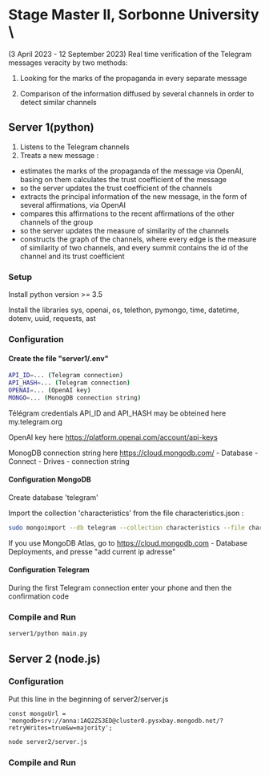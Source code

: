 # Stage Master II, Sorbonne University \
(3 April 2023 - 12 September 2023)
Real time verification of the Telegram messages veracity by two methods:

1) Looking for the marks of the propaganda in every separate message

2) Comparison of the information diffused by several channels in order to detect similar channels

## Server 1(python)
1) Listens to the Telegram channels
2) Treats a new message :
- estimates the marks of the propaganda of the message via OpenAI, basing on them calculates the trust coefficient of the message 
- so the server updates the trust coefficient of the channels
- extracts the principal information of the new message, in the form of several affirmations, via OpenAI
- compares this affirmations to the recent affirmations of the other channels of the group
- so the server updates the measure of similarity of the channels
- constructs the graph of the channels, where every edge is the measure of similarity of two channels, and every summit contains the id of the channel and its trust coefficient 
  
### Setup 
Install python version >= 3.5 

Install the libraries sys, openai, os, telethon, pymongo, time, datetime, dotenv, uuid, requests, ast  
### Configuration
#### Create the file "server1/.env" 
```sh
API_ID=... (Telegram connection)
API_HASH=... (Telegram connection)
OPENAI=... (OpenAI key)
MONGO=... (MonogDB connection string)
```
Télégram credentials API_ID and API_HASH may be obteined here my.telegram.org

OpenAI key here https://platform.openai.com/account/api-keys

MonogDB connection string here https://cloud.mongodb.com/ - Database - Connect - Drives - connection string

#### Configuration MongoDB

Create database 'telegram'

Import the collection 'characteristics' from the file characteristics.json :

```sh
sudo mongoimport --db telegram --collection characteristics --file characteristics.json
```
If you use MongoDB Atlas, go to https://cloud.mongodb.com - Database Deployments, and presse "add current ip adresse"

#### Configuration Telegram
During the first Telegram connection enter your phone and then the confirmation code
### Compile and Run
```sh
server1/python main.py
```

## Server 2 (node.js)
### Configuration
Put this line in the beginning of server2/server.js
```
const mongoUrl = 'mongodb+srv://anna:1AQ2ZS3ED@cluster0.pysxbay.mongodb.net/?retryWrites=true&w=majority';
```
```sh
node server2/server.js
```

### Compile and Run
